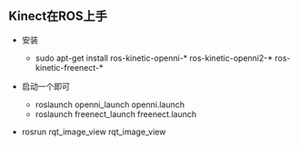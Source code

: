 ## Kinect在ROS上手
- 安装
    - sudo apt-get install ros-kinetic-openni-* ros-kinetic-openni2-* ros-kinetic-freenect-*

- 启动一个即可
    - roslaunch openni_launch openni.launch 
    - roslaunch freenect_launch freenect.launch


- rosrun rqt_image_view rqt_image_view 
